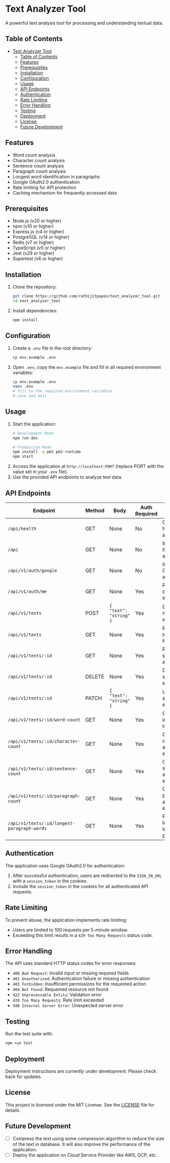 # Text Analyzer Tool

A powerful text analysis tool for processing and understanding textual data.

## Table of Contents
- [Text Analyzer Tool](#text-analyzer-tool)
  - [Table of Contents](#table-of-contents)
  - [Features](#features)
  - [Prerequisites](#prerequisites)
  - [Installation](#installation)
  - [Configuration](#configuration)
  - [Usage](#usage)
  - [API Endpoints](#api-endpoints)
  - [Authentication](#authentication)
  - [Rate Limiting](#rate-limiting)
  - [Error Handling](#error-handling)
  - [Testing](#testing)
  - [Deployment](#deployment)
  - [License](#license)
  - [Future Development](#future-development)

## Features
- Word count analysis
- Character count analysis
- Sentence count analysis
- Paragraph count analysis
- Longest word identification in paragraphs
- Google OAuth2.0 authentication
- Rate limiting for API protection
- Caching mechanism for frequently accessed data

## Prerequisites
- Node.js (v20 or higher)
- npm (v10 or higher)
- Express.js (v4 or higher)
- PostgreSQL (v14 or higher)
- Redis (v7 or higher)
- TypeScript (v5 or higher)
- Jest (v29 or higher)
- Supertest (v6 or higher)

## Installation
1. Clone the repository:
   ```bash
   git clone https://github.com/rathijitpapon/text_analyzer_tool.git
   cd text_analyzer_tool
   ```
2. Install dependencies:
   ```bash
   npm install
   ```

## Configuration
1. Create a `.env` file in the root directory:
   ```bash
   cp env.example .env
   ```
2. Open `.env`, copy the `env.example` file and fill in all required environment variables:
   ```bash
   cp env.example .env
   nano .env
   # fill in the required environment variables
   # save and exit
   ```

## Usage
1. Start the application:
   ```bash
   # Development Mode
   npm run dev

   # Production Mode
   npm install -g pm2 pm2-runtime
   npm start
   ```
2. Access the application at `http://localhost:PORT` (replace PORT with the value set in your `.env` file).
3. Use the provided API endpoints to analyze text data.

## API Endpoints

| Endpoint | Method | Body | Auth Required | Description |
|----------|--------|------|---------------|-------------|
| `/api/health` | GET | None | No | Checks the health of the application |
| `/api` | GET | None | No | Index page of the application |
| `/api/v1/auth/google` | GET | None | No | Initiates Google OAuth authentication |
| `/api/v1/auth/me` | GET | None | Yes | Retrieves current user information |
| `/api/v1/texts` | POST | `{ "text": "string" }` | Yes | Creates a new text entry |
| `/api/v1/texts` | GET | None | Yes | Retrieves all text entries for the user |
| `/api/v1/texts/:id` | GET | None | Yes | Retrieves a specific text entry |
| `/api/v1/texts/:id` | DELETE | None | Yes | Deletes a specific text entry |
| `/api/v1/texts/:id` | PATCH | `{ "text": "string" }` | Yes | Updates a specific text entry |
| `/api/v1/texts/:id/word-count` | GET | None | Yes | Counts words in a specific text entry |
| `/api/v1/texts/:id/character-count` | GET | None | Yes | Counts characters in a specific text entry |
| `/api/v1/texts/:id/sentence-count` | GET | None | Yes | Counts sentences in a specific text entry |
| `/api/v1/texts/:id/paragraph-count` | GET | None | Yes | Counts paragraphs in a specific text entry |
| `/api/v1/texts/:id/longest-paragraph-words` | GET | None | Yes | Finds the longest word in each paragraph |

## Authentication
The application uses Google OAuth2.0 for authentication:

1. After successful authentication, users are redirected to the `SIGN_IN_URL` with a `session_token` in the cookies.
2. Include the `session_token` in the cookies for all authenticated API requests.

## Rate Limiting
To prevent abuse, the application implements rate limiting:

- Users are limited to 100 requests per 5-minute window.
- Exceeding this limit results in a `429 Too Many Requests` status code.

## Error Handling
The API uses standard HTTP status codes for error responses:

- `400 Bad Request`: Invalid input or missing required fields
- `401 Unauthorized`: Authentication failure or missing authentication
- `403 Forbidden`: Insufficient permissions for the requested action
- `404 Not Found`: Requested resource not found
- `422 Unprocessable Entity`: Validation error
- `429 Too Many Requests`: Rate limit exceeded
- `500 Internal Server Error`: Unexpected server error

## Testing
Run the test suite with:
```bash
npm run test
```

## Deployment
Deployment instructions are currently under development. Please check back for updates.

## License
This project is licensed under the MIT License. See the [LICENSE](LICENSE) file for details.

## Future Development
- [ ] Compress the text using some compression algorithm to reduce the size of the text in database. It will also improve the performance of the application.
- [ ] Deploy the application on Cloud Service Provider like AWS, GCP, etc.
